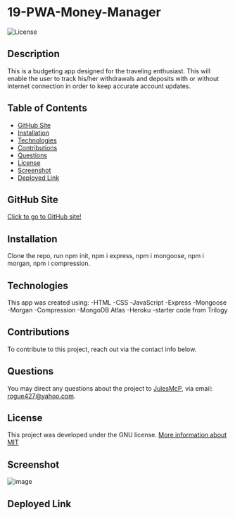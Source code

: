 # 19-PWA-Money-Manager

![License](https://img.shields.io/badge/License-MIT-blue)

## Description
This is a budgeting app designed for the traveling enthusiast. This will enable the user to track his/her withdrawals and deposits with or without internet connection in order to keep accurate account updates.

## Table of Contents
* [GitHub Site](#GitHub)
* [Installation](#installation)
* [Technologies](#technologies)
* [Contributions](#contributions)
* [Questions](#questions)
* [License](#license)
* [Screenshot](#screenshots)
* [Deployed Link](#deployed)

## GitHub Site

[Click to go to GitHub site!](https://github.com/JulesMcP/19-PWA-Money-Manager)

## Installation

Clone the repo, run npm init, npm i express, npm i mongoose, npm i morgan, npm i compression.

## Technologies
This app was created using:
-HTML
-CSS
-JavaScript
-Express
-Mongoose
-Morgan
-Compression
-MongoDB Atlas
-Heroku
-starter code from Trilogy

## Contributions

To contribute to this project, reach out via the contact info below.

## Questions

You may direct any questions about the project to [JulesMcP](https://github.com/JulesMcP), via email: [rogue427@yahoo.com](mailto:rogue427@yahoo.com).

## License

This project was developed under the GNU license.
[More information about MIT](https://opensource.org/licenses/MIT)

## Screenshot
![image](https://user-images.githubusercontent.com/95149604/166342006-f96c607c-4eb3-409d-bb4e-11f97a692aeb.png)

## Deployed Link



